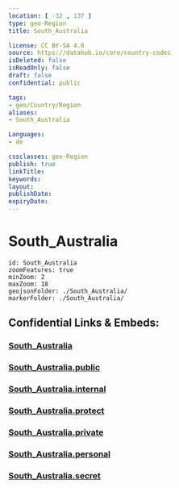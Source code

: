```yaml
---
location: [ -32 , 137 ] 
type: geo-Region
title: South_Australia

license: CC BY-SA 4.0
source: https://datahub.io/core/country-codes
isDeleted: false
isReadOnly: false
draft: false
confidential: public

tags:
- geo/Country/Region
aliases:
- South_Australia

Languages:
- de

cssclasses: geo-Region
publish: true
linkTitle: 
keywords: 
layout: 
publishDate: 
expiryDate: 
---
```


# South_Australia

```leaflet
id: South_Australia
zoomFeatures: true 
minZoom: 2 
maxZoom: 18
geojsonFolder: ./South_Australia/
markerFolder: ./South_Australia/
```


## Confidential Links & Embeds: 

### [South_Australia](/_Standards/Earth/Continent/Australasia/Australia/Counties/South_Australia.md) 

### [South_Australia.public](/_public/Earth/Continent/Australasia/Australia/Counties/South_Australia.public.md) 

### [South_Australia.internal](/_internal/Earth/Continent/Australasia/Australia/Counties/South_Australia.internal.md) 

### [South_Australia.protect](/_protect/Earth/Continent/Australasia/Australia/Counties/South_Australia.protect.md) 

### [South_Australia.private](/_private/Earth/Continent/Australasia/Australia/Counties/South_Australia.private.md) 

### [South_Australia.personal](/_personal/Earth/Continent/Australasia/Australia/Counties/South_Australia.personal.md) 

### [South_Australia.secret](/_secret/Earth/Continent/Australasia/Australia/Counties/South_Australia.secret.md)

